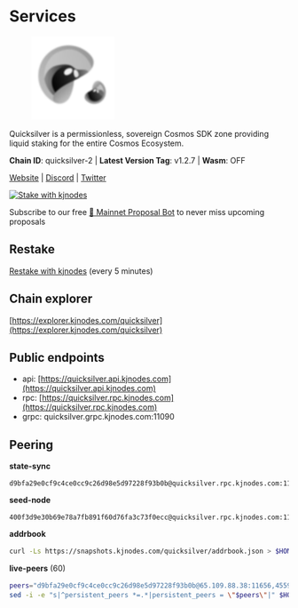 # Services

<figure><img src="https://raw.githubusercontent.com/kj89/cosmos-images/main/logos/quicksilver.png" width="150" alt=""><figcaption></figcaption></figure>

Quicksilver is a permissionless, sovereign Cosmos SDK zone providing liquid staking for the entire Cosmos Ecosystem.

**Chain ID**: quicksilver-2 | **Latest Version Tag**: v1.2.7 | **Wasm**: OFF

[Website](https://quicksilver.zone) | [Discord](https://discord.gg/quicksilverprotocol) | [Twitter](https://twitter.com/quicksilverzone)

[![Stake with kjnodes](https://i.ibb.co/cr44Q8j/button-stake-with-kjnodes.png)](https://restake.app/quicksilver/quickvaloper1fqfgpwdngmmay6ah7mg9y4k7ayykpzu6l3ht2m)

Subscribe to our free [🤖 Mainnet Proposal Bot](https://t.me/kjnodes_proposal_bot) to never miss upcoming proposals

## Restake

[Restake with kjnodes](https://restake.app/quicksilver/quickvaloper1fqfgpwdngmmay6ah7mg9y4k7ayykpzu6l3ht2m) (every 5 minutes)
## Chain explorer
[https://explorer.kjnodes.com/quicksilver](https://explorer.kjnodes.com/quicksilver)

## Public endpoints

* api: [https://quicksilver.api.kjnodes.com](https://quicksilver.api.kjnodes.com)
* rpc: [https://quicksilver.rpc.kjnodes.com](https://quicksilver.rpc.kjnodes.com)
* grpc: quicksilver.grpc.kjnodes.com:11090

## Peering

**state-sync**

```text
d9bfa29e0cf9c4ce0cc9c26d98e5d97228f93b0b@quicksilver.rpc.kjnodes.com:11656
```

**seed-node**

```text
400f3d9e30b69e78a7fb891f60d76fa3c73f0ecc@quicksilver.rpc.kjnodes.com:11659
```

**addrbook**
```bash
curl -Ls https://snapshots.kjnodes.com/quicksilver/addrbook.json > $HOME/.quicksilverd/config/addrbook.json
```

**live-peers** (60)
```bash
peers="d9bfa29e0cf9c4ce0cc9c26d98e5d97228f93b0b@65.109.88.38:11656,4559f4c24037bfad4791b2a6d6d5c769a16cad53@65.109.92.79:15656,b212d5740b2e11e54f56b072dc13b6134650cfb5@169.155.168.98:26656,b71ddbe0702383c73128f759a910a6d55ccee3b6@46.4.112.18:11656,e09b47db9c221a9d064069befcc471d949d2c28d@45.14.135.159:15620,d6246909abf0c5e82f48ce6f623cba587b899e15@217.160.246.138:26656,3a5d0b97feb595375c24665dcf17d793be129e8b@51.89.155.2:28656,ae353518e6009eb48d80ccf6a006a9644e9dd309@146.19.24.101:26656,e3dd956ac4081ba42ae3d038edd6d80ddf092751@198.199.90.99:26656,e3f8ffcdcf2f7e15a702ee72a87d4a48ab206057@148.72.153.85:26656,ebafaa0d0087ecfc785b095d6a91a67a12eecd80@5.9.100.25:26656,c3ec2daba16e457ca5117079f34ff49e99e7572d@65.109.94.221:35656,0a3860f9d3c27b34910fe8660240ae55699b55c2@84.244.95.245:26656,3b3c0037090a1b5ef9f7ac58ff79f33dffdd188a@65.108.231.124:15656,a9e0f3c8e84c575492a2ff454abdad3b4762e712@193.34.212.166:25656,ff2055b198685f619897058a26776b9d1b73dc3c@178.63.184.129:26656,e1b058e5cfa2b836ddaa496b10911da62dcf182e@138.201.8.248:26656,f73ee3d2450f41bcf1b2975552cdf60a118a64c9@46.4.50.247:11656,9bd2b7e39fb0d823402f22c90e3000fdf3cd05bf@88.99.104.180:26656,ef9c9b1952f245fbb24603d5a1f643041bec7af7@141.95.65.26:29986,5e2b0913543b7e1e070e32326d5d901b456b2190@146.19.24.133:26656,d057145a457f3e3565926d3b385acd366f117d18@65.109.52.178:26656,161f453c9ff27f3120ec5078f56b505316fbc720@65.108.6.45:61156,46a0c8717148c4a4aa86eaaa9727e7bc6bb8e70c@49.12.7.7:26656,625eeb91fcc6242798f53426540825e5b37c7670@185.144.99.16:36656,b4bcce87121963e1e97619dc135f2eb1a9fd5dfc@88.198.32.17:36656,96bd0e87a5e5b88e8ce637aa3c7aa4f4803b1d03@51.195.234.240:26656,cc091c4d385e449a718fb252de800a9caf01913f@95.217.225.212:11656,6785dbb8a0138600e0e0faaa77baa375451b38bb@162.55.132.48:15620,185f80586290dcd53db67ebc2da1e146e291bcd6@148.251.13.186:11156,79b214369c8f52c2d33cf79fc1897677b24cf8cb@94.130.240.229:2000,2020c09ef7542899a4c55b382013c469122186d6@51.195.88.136:15620,271419d3eb3878c902ebb0064490ad702d9d067f@144.76.145.150:26656,3174ef2b321de94a0c4897b1ff6f8c194245d396@195.14.6.2:26656,cdd8e0e425f107d249389a5e4cea3494185d4a3a@193.70.45.106:11156,063cc6b75194c4f943d32c549667ba210a7f2de1@195.3.222.240:26856,05241d21ff9e7c699bbdb4faa73da1860b6d8cd7@128.199.85.168:26656,ec076ff33f2986d064b78602e2ccd2c925bf761e@161.97.82.203:26256,0a226e70ceb7a4123e66216d1ed83ef22ed8a187@185.119.118.118:2000,b6aaf404d75de74020fbcee92e6436c6cf9e6ff1@65.109.21.74:26656,0865ef3e5a613f75f17a0092bd47e71d8c171124@51.222.44.116:15656,c05c72b90e5a3d80f67e9da884a3f97b884d8ac2@65.109.112.29:26656,b2de28758ab185f46f3701654fcb31d102c28ac3@65.108.65.36:26656,bdbb005129890e3b656841415b3b728d1e4529e6@176.9.155.98:26656,5f0c0411e34e1c7d0b9c53749d90a923b5e8c625@65.21.133.125:35656,ee14b4bbeb436056952c8e4e7c84826dfb92143b@65.109.105.17:26656,33720513faaa039977481782e33ffcb8ef67c4b7@95.217.114.220:11656,602700ce2ed57b2176514ec2ecbda079caa7a536@178.170.40.28:15620,71b753819eb653e99e6a825b80af20ca9bccb087@135.125.163.63:24666,43b97f492bf47b455b7b275c396b1840f4eb336d@142.132.139.101:26656,61d96fee29a9615c208c4db72526d23b45094cb4@65.108.195.30:36656,8ebd6e7c74a9c36a175f9a86148354b378a4f387@185.248.24.16:26656,9bed2c944243fd3ee35a6e4e8da0956f61518603@65.109.21.75:26656,bf5d518265b2d5e670cee6f4dc08b95da4fe8baf@107.155.109.202:26656,4a73a81a94c9cd7147a84c35c7ab7abec94093bd@204.93.241.110:27651,ebc272824924ea1a27ea3183dd0b9ba713494f83@195.3.220.136:27026,4aa307d4ce413837a3da019e966d8115fb4c1467@198.244.229.218:26656,679f56feb7f4f91d46a92d0eb474d1dc43466d18@213.239.215.59:29986,bbb6a02a90ef98975525d9bd7137511e18edddc1@141.95.99.81:26656,4aa6607f87ad0b458526d3405731e71553cf275c@219.100.163.35:26656"
sed -i -e "s|^persistent_peers *=.*|persistent_peers = \"$peers\"|" $HOME/.quicksilverd/config/config.toml
```
